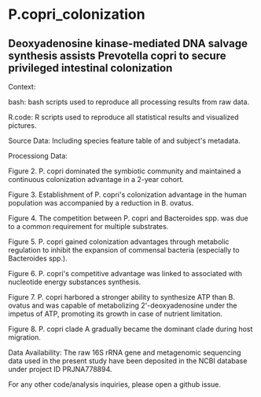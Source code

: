 # P.copri_colonization


## Deoxyadenosine kinase-mediated DNA salvage synthesis assists Prevotella copri to secure privileged intestinal colonization

Context:

bash: bash scripts used to reproduce all processing results from raw data.

R.code: R scripts used to reproduce all statistical results and visualized pictures.

Source Data: Including species feature table of and subject's metadata.

Processiong Data:

Figure 2. P. copri dominated the symbiotic community and maintained a continuous colonization advantage in a 2-year cohort.

Figure 3. Establishment of P. copri's colonization advantage in the human population was accompanied by a reduction in B. ovatus.

Figure 4. The competition between P. copri and Bacteroides spp. was due to a common requirement for multiple substrates.

Figure 5. P. copri gained colonization advantages through metabolic regulation to inhibit the expansion of commensal bacteria (especially to Bacteroides spp.).

Figure 6. P. copri's competitive advantage was linked to associated with nucleotide energy substances synthesis.

Figure 7. P. copri harbored a stronger ability to synthesize ATP than B. ovatus and
was capable of metabolizing 2'-deoxyadenosine under the impetus of ATP, promoting its growth in case of nutrient limitation.

Figure 8. P. copri clade A gradually became the dominant clade during host migration.



Data Availability:
The raw 16S rRNA gene and metagenomic sequencing data used in the present study have been deposited in the NCBI database under project ID PRJNA778894.

For any other code/analysis inquiries, please open a github issue.

